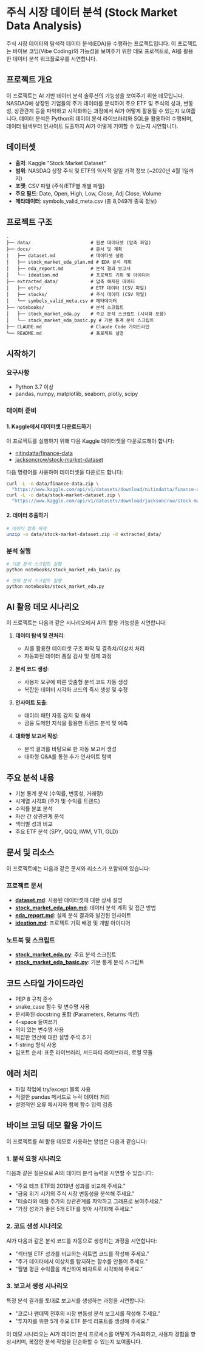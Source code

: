 # 주식 시장 데이터 분석 (Stock Market Data Analysis)

주식 시장 데이터의 탐색적 데이터 분석(EDA)을 수행하는 프로젝트입니다. 이 프로젝트는 바이브 코딩(Vibe Coding)의 가능성을 보여주기 위한 데모 프로젝트로, AI를 활용한 데이터 분석 워크플로우를 시연합니다.

## 프로젝트 개요

이 프로젝트는 AI 기반 데이터 분석 솔루션의 가능성을 보여주기 위한 데모입니다. NASDAQ에 상장된 기업들의 주가 데이터를 분석하여 주요 ETF 및 주식의 성과, 변동성, 상관관계 등을 파악하고 시각화하는 과정에서 AI가 어떻게 활용될 수 있는지 보여줍니다. 데이터 분석은 Python의 데이터 분석 라이브러리와 SQL을 활용하여 수행되며, 데이터 탐색부터 인사이트 도출까지 AI가 어떻게 기여할 수 있는지 시연합니다.

## 데이터셋

- **출처**: Kaggle "Stock Market Dataset"
- **범위**: NASDAQ 상장 주식 및 ETF의 역사적 일일 가격 정보 (~2020년 4월 1일까지)
- **포맷**: CSV 파일 (주식/ETF별 개별 파일)
- **주요 필드**: Date, Open, High, Low, Close, Adj Close, Volume
- **메타데이터**: symbols_valid_meta.csv (총 8,049개 종목 정보)

## 프로젝트 구조

```
.
├── data/                      # 원본 데이터셋 (압축 파일)
├── docs/                      # 문서 및 계획
│   ├── dataset.md             # 데이터셋 설명
│   ├── stock_market_eda_plan.md # EDA 분석 계획
│   ├── eda_report.md          # 분석 결과 보고서
│   └── ideation.md            # 프로젝트 기획 및 아이디어
├── extracted_data/            # 압축 해제된 데이터
│   ├── etfs/                  # ETF 데이터 (CSV 파일)
│   ├── stocks/                # 주식 데이터 (CSV 파일)
│   └── symbols_valid_meta.csv # 메타데이터
├── notebooks/                 # 분석 스크립트
│   ├── stock_market_eda.py    # 주요 분석 스크립트 (시각화 포함)
│   └── stock_market_eda_basic.py # 기본 통계 분석 스크립트
├── CLAUDE.md                  # Claude Code 가이드라인
└── README.md                  # 프로젝트 설명
```

## 시작하기

### 요구사항

- Python 3.7 이상
- pandas, numpy, matplotlib, seaborn, plotly, scipy

### 데이터 준비

#### 1. Kaggle에서 데이터셋 다운로드하기

이 프로젝트를 실행하기 위해 다음 Kaggle 데이터셋을 다운로드해야 합니다:
- [nitindatta/finance-data](https://www.kaggle.com/datasets/nitindatta/finance-data)
- [jacksoncrow/stock-market-dataset](https://www.kaggle.com/datasets/jacksoncrow/stock-market-dataset)

다음 명령어를 사용하여 데이터셋을 다운로드 합니다:

```bash
curl -L -o data/finance-data.zip \
  "https://www.kaggle.com/api/v1/datasets/download/nitindatta/finance-data"
curl -L -o data/stock-market-dataset.zip \
  "https://www.kaggle.com/api/v1/datasets/download/jacksoncrow/stock-market-dataset"
```

#### 2. 데이터 추출하기

```bash
# 데이터 압축 해제
unzip -o data/stock-market-dataset.zip -d extracted_data/
```


### 분석 실행

```bash
# 기본 분석 스크립트 실행
python notebooks/stock_market_eda_basic.py

# 전체 분석 스크립트 실행
python notebooks/stock_market_eda.py
```

## AI 활용 데모 시나리오

이 프로젝트는 다음과 같은 시나리오에서 AI의 활용 가능성을 시연합니다:

1. **데이터 탐색 및 전처리**: 
   - AI를 활용한 데이터셋 구조 파악 및 결측치/이상치 처리
   - 자동화된 데이터 품질 검사 및 정제 과정

2. **분석 코드 생성**:
   - 사용자 요구에 따른 맞춤형 분석 코드 자동 생성
   - 복잡한 데이터 시각화 코드의 즉시 생성 및 수정

3. **인사이트 도출**:
   - 데이터 패턴 자동 감지 및 해석
   - 금융 도메인 지식을 활용한 트렌드 분석 및 예측

4. **대화형 보고서 작성**:
   - 분석 결과를 바탕으로 한 자동 보고서 생성
   - 대화형 Q&A를 통한 추가 인사이트 탐색

## 주요 분석 내용

- 기본 통계 분석 (수익률, 변동성, 거래량)
- 시계열 시각화 (주가 및 수익률 트렌드)
- 수익률 분포 분석
- 자산 간 상관관계 분석
- 섹터별 성과 비교
- 주요 ETF 분석 (SPY, QQQ, IWM, VTI, GLD)

## 문서 및 리소스

이 프로젝트에는 다음과 같은 문서와 리소스가 포함되어 있습니다:

### 프로젝트 문서

- [**dataset.md**](docs/dataset.md): 사용된 데이터셋에 대한 상세 설명
- [**stock_market_eda_plan.md**](docs/stock_market_eda_plan.md): 데이터 분석 계획 및 접근 방법
- [**eda_report.md**](docs/eda_report.md): 실제 분석 결과와 발견된 인사이트
- [**ideation.md**](docs/ideation.md): 프로젝트 기획 배경 및 개발 아이디어

### 노트북 및 스크립트

- [**stock_market_eda.py**](notebooks/stock_market_eda.py): 주요 분석 스크립트
- [**stock_market_eda_basic.py**](notebooks/stock_market_eda_basic.py): 기본 통계 분석 스크립트

## 코드 스타일 가이드라인

- PEP 8 규칙 준수
- snake_case 함수 및 변수명 사용
- 문서화된 docstring 포함 (Parameters, Returns 섹션)
- 4-space 들여쓰기
- 의미 있는 변수명 사용
- 복잡한 연산에 대한 설명 주석 추가
- f-string 형식 사용
- 임포트 순서: 표준 라이브러리, 서드파티 라이브러리, 로컬 모듈

## 에러 처리

- 파일 작업에 try/except 블록 사용
- 적절한 pandas 메서드로 누락 데이터 처리
- 설명적인 오류 메시지와 함께 함수 입력 검증

## 바이브 코딩 데모 활용 가이드

이 프로젝트를 AI 활용 데모로 사용하는 방법은 다음과 같습니다:

### 1. 분석 요청 시나리오

다음과 같은 질문으로 AI의 데이터 분석 능력을 시연할 수 있습니다:

- "주요 테크 ETF의 2019년 성과를 비교해 주세요."
- "금융 위기 시기의 주식 시장 변동성을 분석해 주세요."
- "테슬라와 애플 주가의 상관관계를 파악하고 그래프로 보여주세요."
- "가장 성과가 좋은 5개 ETF를 찾아 시각화해 주세요."

### 2. 코드 생성 시나리오

AI가 다음과 같은 분석 코드를 자동으로 생성하는 과정을 시연합니다:

- "섹터별 ETF 성과를 비교하는 히트맵 코드를 작성해 주세요."
- "주가 데이터에서 이상치를 탐지하는 함수를 만들어 주세요."
- "월별 평균 수익률을 계산하여 바차트로 시각화해 주세요."

### 3. 보고서 생성 시나리오

특정 분석 결과를 토대로 보고서를 생성하는 과정을 시연합니다:

- "코로나 팬데믹 전후의 시장 변동성 분석 보고서를 작성해 주세요."
- "투자자를 위한 5개 주요 ETF 분석 리포트를 생성해 주세요."

이 데모 시나리오는 AI가 데이터 분석 프로세스를 어떻게 가속화하고, 사용자 경험을 향상시키며, 복잡한 분석 작업을 단순화할 수 있는지 보여줍니다.
